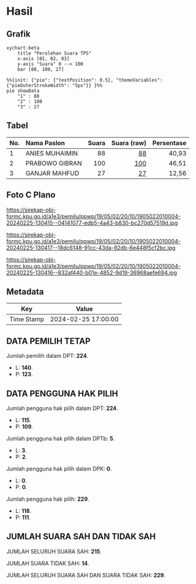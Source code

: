 # Hasil

## Grafik

```mermaid
xychart-beta
    title "Perolehan Suara TPS"
    x-axis [01, 02, 03]
    y-axis "Suara" 0 --> 100
    bar [88, 100, 27]
```

```mermaid
%%{init: {"pie": {"textPosition": 0.5}, "themeVariables": {"pieOuterStrokeWidth": "5px"}} }%%
pie showData
    "1" : 88
    "2" : 100
    "3" : 27
```

## Tabel

| No. | Nama Paslon    | Suara | Suara (raw) | Persentase |
|:--- |:-------------- | -----:| -----------:| ----------:|
| 1   | ANIES MUHAIMIN | 88    | [88][p-1]   | 40,93      |
| 2   | PRABOWO GIBRAN | 100   | [100][p-2]  | 46,51      |
| 3   | GANJAR MAHFUD  | 27    | [27][p-3]   | 12,56      |


[p-1]: https://github.com/gigit-pemilu/pemilu-2024-19-kepulauan-bangka-belitung/blob/main/pilpres/hitung-suara/sub/19-kepulauan-bangka-belitung/sub/05-bangka-barat/sub/02-simpang-teritip/sub/2010-ibul/sub/004-tps/sub/paslon-1.txt
[p-2]: https://github.com/gigit-pemilu/pemilu-2024-19-kepulauan-bangka-belitung/blob/main/pilpres/hitung-suara/sub/19-kepulauan-bangka-belitung/sub/05-bangka-barat/sub/02-simpang-teritip/sub/2010-ibul/sub/004-tps/sub/paslon-2.txt
[p-3]: https://github.com/gigit-pemilu/pemilu-2024-19-kepulauan-bangka-belitung/blob/main/pilpres/hitung-suara/sub/19-kepulauan-bangka-belitung/sub/05-bangka-barat/sub/02-simpang-teritip/sub/2010-ibul/sub/004-tps/sub/paslon-3.txt

## Foto C Plano

https://sirekap-obj-formc.kpu.go.id/a1e3/pemilu/ppwp/19/05/02/20/10/1905022010004-20240225-130415--04141077-edb5-4a43-b830-bc270d57519d.jpg

https://sirekap-obj-formc.kpu.go.id/a1e3/pemilu/ppwp/19/05/02/20/10/1905022010004-20240225-130417--18dc6148-91cc-43da-92db-6e448f5cf2bc.jpg

https://sirekap-obj-formc.kpu.go.id/a1e3/pemilu/ppwp/19/05/02/20/10/1905022010004-20240225-130416--832af440-b01e-4852-9d19-36968aefe694.jpg


## Metadata

| Key        | Value               |
| ---------- | ------------------- |
| Time Stamp | 2024-02-25 17:00:00 |


## DATA PEMILIH TETAP

Jumlah pemilih dalam DPT: **224**.
 * L: **140**.
 * P: **123**.

## DATA PENGGUNA HAK PILIH

Jumlah pengguna hak pilih dalam DPT: **224**.
 * L: **115**.
 * P: **109**.

Jumlah pengguna hak pilih dalam DPTb: **5**.
 * L: **3**.
 * P: **2**.

Jumlah pengguna hak pilih dalam DPK: **0**.
 * L: **0**.
 * P: **0**.

Jumlah pengguna hak pilih: **229**.
 * L: **118**.
 * P: **111**.

## JUMLAH SUARA SAH DAN TIDAK SAH

JUMLAH SELURUH SUARA SAH: **215**.

JUMLAH SUARA TIDAK SAH: **14**.

JUMLAH SELURUH SUARA SAH DAN SUARA TIDAK SAH: **229**.


